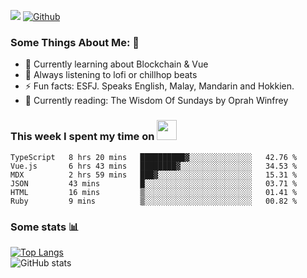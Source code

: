 ![](https://visitor-badge.laobi.icu/badge?page_id=seanho96.seanho96)
[![Github](https://img.shields.io/github/followers/seanho96?label=Follow&style=social)](https://github.com/seanho96)

### Some Things About Me: 👋
- 🌱 Currently learning about Blockchain & Vue
- :musical_note: Always listening to lofi or chillhop beats
- :zap: Fun facts: ESFJ. Speaks English, Malay, Mandarin and Hokkien.
- :book: Currently reading: The Wisdom Of Sundays by Oprah Winfrey

### This week I spent my time on <img src="https://media.giphy.com/media/SvQzkTQb3ZwKcj1QTO/giphy.gif" width="32">

<!--START_SECTION:waka-->

```text
TypeScript   8 hrs 20 mins   ██████████▓░░░░░░░░░░░░░░   42.76 %
Vue.js       6 hrs 43 mins   ████████▓░░░░░░░░░░░░░░░░   34.53 %
MDX          2 hrs 59 mins   ███▓░░░░░░░░░░░░░░░░░░░░░   15.31 %
JSON         43 mins         █░░░░░░░░░░░░░░░░░░░░░░░░   03.71 %
HTML         16 mins         ▒░░░░░░░░░░░░░░░░░░░░░░░░   01.41 %
Ruby         9 mins          ▒░░░░░░░░░░░░░░░░░░░░░░░░   00.82 %
```

<!--END_SECTION:waka-->

### Some stats 📊

[![Top Langs](https://github-readme-stats.vercel.app/api/top-langs/?username=seanho96&layout=compact&theme=graywhite)](https://github.com/anuraghazra/github-readme-stats)
<br/>
![GitHub stats](https://github-readme-stats.vercel.app/api?username=seanho96&show_icons=true&theme=graywhite)

